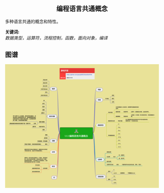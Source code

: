 <h2 align="center">编程语言共通概念</h2>
<p>
多种语言共通的概念和特性。
</p>

**关键词:**<br/>
*数据类型，运算符，流程控制，函数，面向对象，编译*

## 图谱
![图片加载中...](../exports/1.1.1.编程语言共通概念.png)

